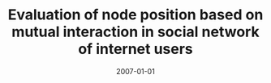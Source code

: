 ---
# Documentation: https://wowchemy.com/docs/managing-content/

title: Evaluation of node position based on mutual interaction in social network of
  internet users
subtitle: ''
summary: ''
authors:
- kazienko
- Katarzyna Musiał
- Aleksander Zgrzywa
tags: []
categories: []
date: '2007-01-01'
lastmod: 2022-10-07T05:48:56Z
featured: false
draft: false

# Featured image
# To use, add an image named `featured.jpg/png` to your page's folder.
# Focal points: Smart, Center, TopLeft, Top, TopRight, Left, Right, BottomLeft, Bottom, BottomRight.
image:
  caption: ''
  focal_point: ''
  preview_only: false

# Projects (optional).
#   Associate this post with one or more of your projects.
#   Simply enter your project's folder or file name without extension.
#   E.g. `projects = ["internal-project"]` references `content/project/deep-learning/index.md`.
#   Otherwise, set `projects = []`.
projects: []
publishDate: '2022-10-07T05:48:55.791232Z'
publication_types:
- '1'
abstract: ''
publication: '*Technologie przetwarzania danych. TPD 2007. II Krajowa konferencja
  naukowa. Materiały konferencyjne, Poznań, 24-26 września 2007*'
---